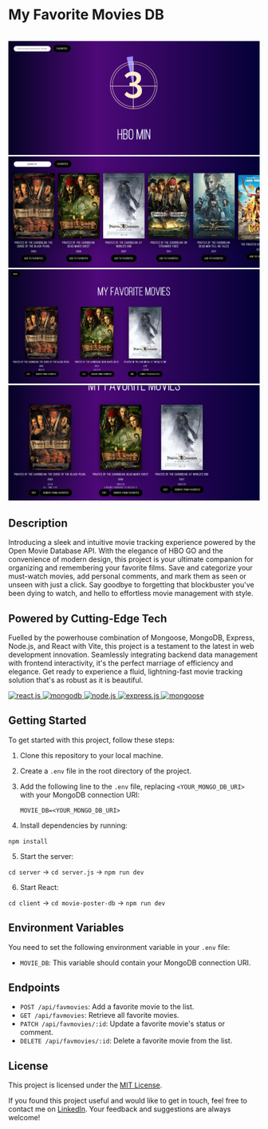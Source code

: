 # My Favorite Movies DB

<div>
  <br />
    <a href="https://github.com/igirb/my-fav-movies-db/blob/main/assets/moviedb_1.png">
      <img src="https://github.com/igirb/my-fav-movies-db/blob/main/assets/moviedb_1.png" alt="Project Banner">
    </a>
  <a href="https://github.com/igirb/my-fav-movies-db/blob/main/assets/moviedb_2.png">
      <img src="https://github.com/igirb/my-fav-movies-db/blob/main/assets/moviedb_2.png" alt="Project Banner">
    </a>
  <a href="https://github.com/igirb/my-fav-movies-db/blob/main/assets/moviedb_3.png">
      <img src="https://github.com/igirb/my-fav-movies-db/blob/main/assets/moviedb_3.png" alt="Project Banner">
    </a>
  <a href="https://github.com/igirb/my-fav-movies-db/blob/main/assets/moviedb_4.png">
      <img src="https://github.com/igirb/my-fav-movies-db/blob/main/assets/moviedb_4.png" alt="Project Banner">
    </a>
  <br />
  <div />

## Description

Introducing a sleek and intuitive movie tracking experience powered by the Open Movie Database API. With the elegance of HBO GO and the convenience of modern design, this project is your ultimate companion for organizing and remembering your favorite films. Save and categorize your must-watch movies, add personal comments, and mark them as seen or unseen with just a click. Say goodbye to forgetting that blockbuster you've been dying to watch, and hello to effortless movie management with style.

## Powered by Cutting-Edge Tech

Fuelled by the powerhouse combination of Mongoose, MongoDB, Express, Node.js, and React with Vite, this project is a testament to the latest in web development innovation. Seamlessly integrating backend data management with frontend interactivity, it's the perfect marriage of efficiency and elegance. Get ready to experience a fluid, lightning-fast movie tracking solution that's as robust as it is beautiful.

<a href="https://react.dev/" target="_blank">
  <img src="https://img.shields.io/badge/-React_JS-black?style=for-the-badge&logoColor=white&logo=react&color=61DAFB" alt="react.js" />
</a>
<a href="https://www.mongodb.com/" target="_blank">
  <img src="https://img.shields.io/badge/-MongoDB-black?style=for-the-badge&logoColor=white&logo=mongodb&color=47A248" alt="mongodb" />
</a>
<a href="https://nodejs.org/" target="_blank">
  <img src="https://img.shields.io/badge/-Node_JS-black?style=for-the-badge&logoColor=white&logo=node.js&color=339933" alt="node.js" />
</a>
<a href="https://expressjs.com/" target="_blank">
  <img src="https://img.shields.io/badge/-Express_JS-black?style=for-the-badge&logoColor=white&logo=express&color=000000" alt="express.js" />
</a>
<a href="https://mongoosejs.com/" target="_blank">
  <img src="https://img.shields.io/badge/-Mongoose-black?style=for-the-badge&logoColor=white&logo=mongoose&color=880000" alt="mongoose" />
</a>

## Getting Started

To get started with this project, follow these steps:

1. Clone this repository to your local machine.
2. Create a `.env` file in the root directory of the project.
3. Add the following line to the `.env` file, replacing `<YOUR_MONGO_DB_URI>` with your MongoDB connection URI:

   ```plaintext
   MOVIE_DB=<YOUR_MONGO_DB_URI>
   
4. Install dependencies by running:

`npm install`

5. Start the server:

`cd server` -> `cd server.js` -> `npm run dev`

6. Start React:

`cd client` -> `cd movie-poster-db` -> `npm run dev`

## Environment Variables

You need to set the following environment variable in your `.env` file:

- `MOVIE_DB`: This variable should contain your MongoDB connection URI.

## Endpoints

- `POST /api/favmovies`: Add a favorite movie to the list.
- `GET /api/favmovies`: Retrieve all favorite movies.
- `PATCH /api/favmovies/:id`: Update a favorite movie's status or comment.
- `DELETE /api/favmovies/:id`: Delete a favorite movie from the list.

## License

This project is licensed under the [MIT License](https://opensource.org/licenses/MIT).

If you found this project useful and would like to get in touch, feel free to contact me on [LinkedIn](https://www.linkedin.com/in/igirb/). Your feedback and suggestions are always welcome!
